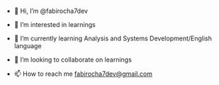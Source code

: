 - 👋 Hi, I’m @fabirocha7dev
-  👀 I’m interested in learnings
- 🌱 I’m currently learning Analysis and Systems Development/English language

- 💞️ I’m looking to collaborate on learnings
- 📫 How to reach me fabirocha7dev@gmail.com

<!---
FabiRochaa/FabiRochaa is a ✨ special ✨ repository because its `README.md` (this file) appears on your GitHub profile.
You can click the Preview link to take a look at your changes.
--->
